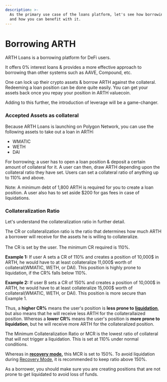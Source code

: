 ```yaml
---
description: >-
  As the primary use case of the loans platform, let's see how borrowing works
  and how you can benefit with it.
---
```


# Borrowing ARTH

ARTH Loans is a borrowing platform for DeFi users.

It offers 0% interest loans & provides a more effective approach to borrowing than other systems such as AAVE, Compound, etc.&#x20;

One can lock up their crypto assets & borrow ARTH against the collateral. Redeeming a loan position can be done quite easily. You can get your assets back once you repay your position in ARTH valuecoin.

Adding to this further, the introduction of leverage will be a game-changer.

### Accepted Assets as collateral

Because ARTH Loans is launching on Polygon Network, you can use the following assets to take out a loan in ARTH:

* WMATIC
* WETH
* DAI

For borrowing; a user has to open a loan position & deposit a certain amount of collateral for it. A user can then, draw ARTH depending upon the collateral ratio they have set. Users can set a collateral ratio of anything up to 110% and above.

Note: A minimum debt of 1,800 ARTH is required for you to create a loan position. A user also has to set aside $200 for gas fees in case of liquidations.&#x20;

### Collateralization Ratio

Let's understand the collateralization ratio in further detail.

The CR or collateralization ratio is the ratio that determines how much ARTH a borrower will receive for the assets he is willing to collateralize.\
\
The CR is set by the user. The minimum CR required is 110%.

**Example 1:** If user A sets a CR of 110% and creates a position of 10,000$ in ARTH, he would have to at least collateralize 11,000$ worth of collateral(WMATIC, WETH, or DAI). This position is highly prone to liquidation, if the CR% falls below 110%.

**Example 2:** If user B sets a CR of 150% and creates a position of 10,000$ in ARTH, he would have to at least collateralize 15,000$ worth of collateral(WMATIC, WETH, or DAI). This position is more secure than Example 1.

Thus, a **higher CR%** means the user's position is **less prone to** [**liquidation**](liquidations.md), but also means that he will receive less ARTH for the collaterallaized position. Whereas a **lower CR%** means the user's position is **more prone to liquidation**, but he will receive more ARTH for the collateralized position.

The Minimum Collateralization Ratio or MCR is the lowest ratio of collateral that will not trigger a liquidation. This is set at 110% under normal conditions.

Whereas in [**recovery mode**](recovery-mode.md)**,** this MCR is set to 150%. To avoid liquidation during [Recovery Mode](https://docs.liquity.org/faq/recovery-mode), it is recommended to keep ratio above 150%.

As a borrower, you should make sure you are creating positions that are not prone to get liquidated to avoid loss of funds.
